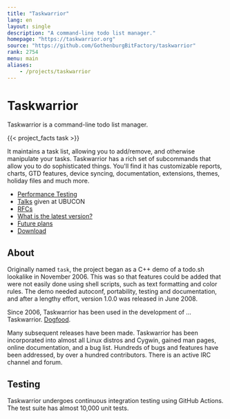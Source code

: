 ```yaml
---
title: "Taskwarrior"
lang: en
layout: single
description: "A command-line todo list manager."
homepage: "https://taskwarrior.org"
source: "https://github.com/GothenburgBitFactory/taskwarrior"
rank: 2754
menu: main
aliases:
    - /projects/taskwarrior
---
```

# Taskwarrior

Taskwarrior is a command-line todo list manager.

{{< project_facts task >}}

It maintains a task list, allowing you to add/remove, and otherwise manipulate your tasks.
Taskwarrior has a rich set of subcommands that allow you to do sophisticated things.
You'll find it has customizable reports, charts, GTD features, device syncing, documentation, extensions, themes, holiday files and much more.

* [Performance Testing](task/performance)
* [Talks](task/talks) given at UBUCON
* [RFCs](https://github.com/GothenburgBitFactory/taskwarrior/blob/develop/doc/devel/rfcs/)
* [What is the latest version?](task/latest)
* [Future plans](https://github.com/GothenburgBitFactory/taskwarrior/blob/develop/doc/devel/rfcs/plans.md)
* [Download](https://taskwarrior.org/download)

## About

Originally named `task`, the project began as a C++ demo of a todo.sh lookalike in November 2006.
This was so that features could be added that were not easily done using shell scripts, such as text formatting and color rules.
The demo needed autoconf, portability, testing and documentation, and after a lengthy effort, version 1.0.0 was released in June 2008.

Since 2006, Taskwarrior has been used in the development of ... Taskwarrior.
[Dogfood](https://en.wikipedia.org/wiki/Eating_your_own_dog_food).

Many subsequent releases have been made.
Taskwarrior has been incorporated into almost all Linux distros and Cygwin, gained man pages, online documentation, and a bug list.
Hundreds of bugs and features have been addressed, by over a hundred contributors.
There is an active IRC channel and forum.

## Testing

Taskwarrior undergoes continuous integration testing using GitHub Actions.
The test suite has almost 10,000 unit tests.
